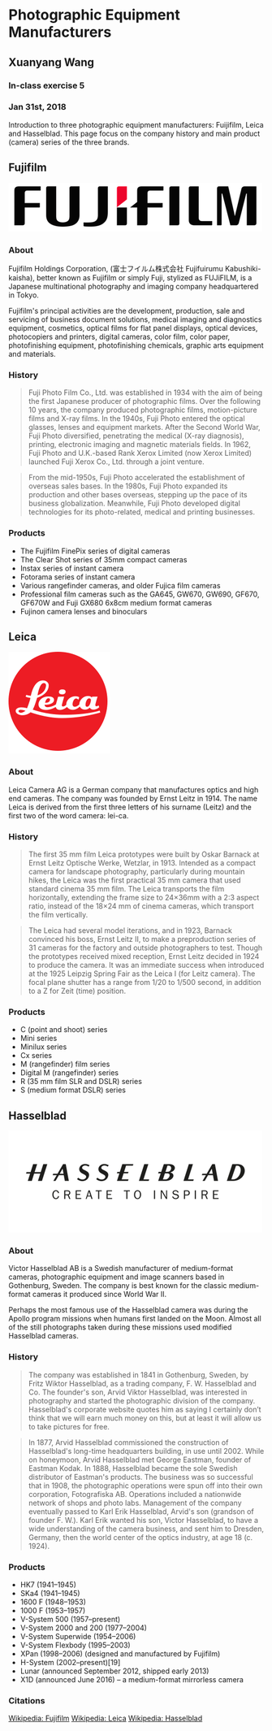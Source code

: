 # Photographic Equipment Manufacturers
## Xuanyang Wang
### In-class exercise 5
### Jan 31st, 2018

Introduction to three photographic equipment manufacturers: Fuijifilm, Leica and Hasselblad. This page focus on the company history and main product (camera) series of the three brands. 

## Fujifilm
![Fujifilm Logo](https://github.com/hzyjlb/inclass04-TOKYO/blob/master/media/fujifilm.png)

### About
Fujifilm Holdings Corporation, (富士フイルム株式会社 Fujifuirumu Kabushiki-kaisha), better known as Fujifilm or simply Fuji, stylized as FUJiFILM, is a Japanese multinational photography and imaging company headquartered in Tokyo.

Fujifilm's principal activities are the development, production, sale and servicing of business document solutions, medical imaging and diagnostics equipment, cosmetics, optical films for flat panel displays, optical devices, photocopiers and printers, digital cameras, color film, color paper, photofinishing equipment, photofinishing chemicals, graphic arts equipment and materials.

### History
>Fuji Photo Film Co., Ltd. was established in 1934 with the aim of being the first Japanese producer of photographic films. Over the following 10 years, the company produced photographic films, motion-picture films and X-ray films. In the 1940s, Fuji Photo entered the optical glasses, lenses and equipment markets. After the Second World War, Fuji Photo diversified, penetrating the medical (X-ray diagnosis), printing, electronic imaging and magnetic materials fields. In 1962, Fuji Photo and U.K.-based Rank Xerox Limited (now Xerox Limited) launched Fuji Xerox Co., Ltd. through a joint venture.

>From the mid-1950s, Fuji Photo accelerated the establishment of overseas sales bases. In the 1980s, Fuji Photo expanded its production and other bases overseas, stepping up the pace of its business globalization. Meanwhile, Fuji Photo developed digital technologies for its photo-related, medical and printing businesses.

### Products
+ The Fujifilm FinePix series of digital cameras
+ The Clear Shot series of 35mm compact cameras
+ Instax series of instant camera
+ Fotorama series of instant camera
+ Various rangefinder cameras, and older Fujica film cameras
+ Professional film cameras such as the GA645, GW670, GW690, GF670, GF670W and Fuji GX680 6x8cm medium format cameras
+ Fujinon camera lenses and binoculars


## Leica
![Leica Logo](https://github.com/hzyjlb/inclass04-TOKYO/blob/master/media/leica.png)
### About
Leica Camera AG is a German company that manufactures optics and high end cameras. The company was founded by Ernst Leitz in 1914. The name Leica is derived from the first three letters of his surname (Leitz) and the first two of the word camera: lei-ca.

### History
>The first 35 mm film Leica prototypes were built by Oskar Barnack at Ernst Leitz Optische Werke, Wetzlar, in 1913. Intended as a compact camera for landscape photography, particularly during mountain hikes, the Leica was the first practical 35 mm camera that used standard cinema 35 mm film. The Leica transports the film horizontally, extending the frame size to 24×36mm with a 2:3 aspect ratio, instead of the 18×24 mm of cinema cameras, which transport the film vertically.

>The Leica had several model iterations, and in 1923, Barnack convinced his boss, Ernst Leitz II, to make a preproduction series of 31 cameras for the factory and outside photographers to test. Though the prototypes received mixed reception, Ernst Leitz decided in 1924 to produce the camera. It was an immediate success when introduced at the 1925 Leipzig Spring Fair as the Leica I (for Leitz camera). The focal plane shutter has a range from 1/20 to 1/500 second, in addition to a Z for Zeit (time) position.

### Products
+ C (point and shoot) series
+ Mini series
+ Minilux series
+ Cx series
+ M (rangefinder) film series
+ Digital M (rangefinder) series
+ R (35 mm film SLR and DSLR) series
+ S (medium format DSLR) series


## Hasselblad
![Hasselblad Logo](https://github.com/hzyjlb/inclass04-TOKYO/blob/master/media/hasselblad.png)

### About
Victor Hasselblad AB is a Swedish manufacturer of medium-format cameras, photographic equipment and image scanners based in Gothenburg, Sweden. The company is best known for the classic medium-format cameras it produced since World War II.

Perhaps the most famous use of the Hasselblad camera was during the Apollo program missions when humans first landed on the Moon. Almost all of the still photographs taken during these missions used modified Hasselblad cameras.

### History
>The company was established in 1841 in Gothenburg, Sweden, by Fritz Wiktor Hasselblad, as a trading company, F. W. Hasselblad and Co. The founder's son, Arvid Viktor Hasselblad, was interested in photography and started the photographic division of the company. Hasselblad's corporate website quotes him as saying I certainly don’t think that we will earn much money on this, but at least it will allow us to take pictures for free.

>In 1877, Arvid Hasselblad commissioned the construction of Hasselblad's long-time headquarters building, in use until 2002. While on honeymoon, Arvid Hasselblad met George Eastman, founder of Eastman Kodak. In 1888, Hasselblad became the sole Swedish distributor of Eastman's products. The business was so successful that in 1908, the photographic operations were spun off into their own corporation, Fotografiska AB. Operations included a nationwide network of shops and photo labs. Management of the company eventually passed to Karl Erik Hasselblad, Arvid's son (grandson of founder F. W.). Karl Erik wanted his son, Victor Hasselblad, to have a wide understanding of the camera business, and sent him to Dresden, Germany, then the world center of the optics industry, at age 18 (c. 1924).

### Products
+ HK7 (1941–1945)
+ SKa4 (1941–1945)
+ 1600 F (1948–1953)
+ 1000 F (1953–1957)
+ V-System 500 (1957–present)
+ V-System 2000 and 200 (1977–2004)
+ V-System Superwide (1954–2006)
+ V-System Flexbody (1995–2003)
+ XPan (1998–2006) (designed and manufactured by Fujifilm)
+ H-System (2002–present)[19]
+ Lunar (announced September 2012, shipped early 2013)
+ X1D (announced June 2016) – a medium-format mirrorless camera


### Citations
[Wikipedia: Fujifilm](https://en.wikipedia.org/wiki/Fujifilm)
[Wikipedia: Leica](https://en.wikipedia.org/wiki/Leica_Camera)
[Wikipedia: Hasselblad](https://en.wikipedia.org/wiki/Hasselblad)